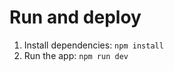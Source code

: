 

# Run and deploy 

1. Install dependencies: 
   `npm install`
2. Run the app:
   `npm run dev` 
 
